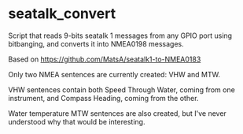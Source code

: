 # seatalk_convert
Script that reads 9-bits seatalk 1 messages from any GPIO port using bitbanging, and converts it into NMEA0198 messages.

Based on https://github.com/MatsA/seatalk1-to-NMEA0183

Only two NMEA sentences are currently created: VHW and MTW.

VHW sentences contain both Speed Through Water, coming from one instrument, and Compass Heading, coming from the other.

Water temperature MTW sentences are also created, but I've never understood why that would be interesting.

